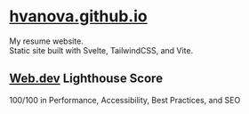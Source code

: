 # [hvanova.github.io](https://hvanova.github.io/)

My resume website.<br>
Static site built with Svelte, TailwindCSS, and Vite.

## [Web.dev](https://web.dev/measure) Lighthouse Score
100/100 in Performance, Accessibility, Best Practices, and SEO